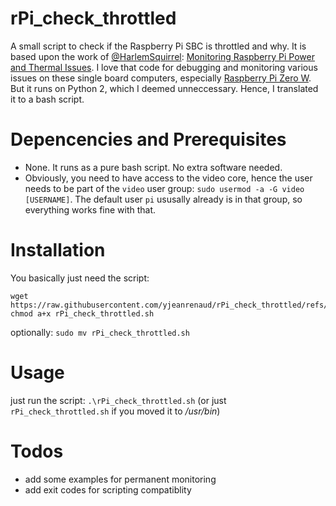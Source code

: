 # rPi_check_throttled
A small script to check if the Raspberry Pi SBC is throttled and why.
It is based upon the work of [@HarlemSquirrel](https://github.com/HarlemSquirrel): [Monitoring Raspberry Pi Power and Thermal Issues](https://harlemsquirrel.github.io/shell/2019/01/05/monitoring-raspberry-pi-power-and-thermal-issues.html).
I love that code for debugging and monitoring various issues on these single board computers, especially [Raspberry Pi Zero W](https://www.raspberrypi.com/products/raspberry-pi-zero-w/). But it runs on Python 2, which I deemed unneccessary. Hence, I translated it to a bash script.

# Depencencies and Prerequisites
- None. It runs as a pure bash script. No extra software needed.
- Obviously, you need to have access to the video core, hence the user needs to be part of the `video` user group:
  `sudo usermod -a -G video [USERNAME]`.
  The default user `pi` ususally already is in that group, so everything works fine with that. 

# Installation
You basically just need the script:
```
wget https://raw.githubusercontent.com/yjeanrenaud/rPi_check_throttled/refs/heads/main/rPi_check_throttled.sh`
chmod a+x rPi_check_throttled.sh
```
optionally: 
`sudo mv rPi_check_throttled.sh`
# Usage
just run the script:
`.\rPi_check_throttled.sh`
(or just `rPi_check_throttled.sh` if you moved it to */usr/bin*)
# Todos
- add some examples for permanent monitoring
- add exit codes for scripting compatiblity
